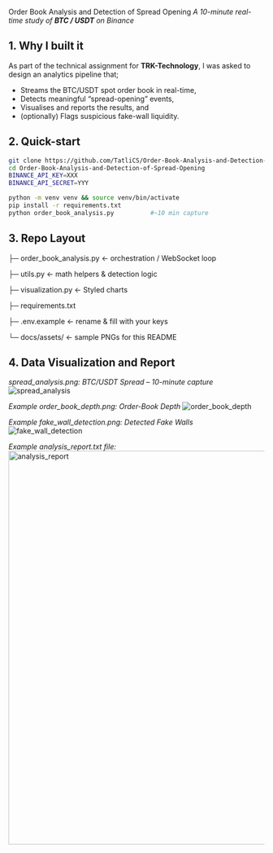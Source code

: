 Order Book Analysis and Detection of Spread Opening
*A 10-minute real-time study of **BTC / USDT** on Binance*

## 1. Why I built it

As part of the technical assignment for **TRK-Technology**, I was asked to design an analytics pipeline that;

* Streams the BTC/USDT spot order book in real-time,  
* Detects meaningful “spread-opening” events,  
* Visualises and reports the results, and  
* (optionally) Flags suspicious fake-wall liquidity.

## 2. Quick-start

```bash
git clone https://github.com/TatliCS/Order-Book-Analysis-and-Detection-of-Spread-Opening.git
cd Order-Book-Analysis-and-Detection-of-Spread-Opening
BINANCE_API_KEY=XXX
BINANCE_API_SECRET=YYY

python -m venv venv && source venv/bin/activate
pip install -r requirements.txt
python order_book_analysis.py          #~10 min capture
```

## 3. Repo Layout

├─ order_book_analysis.py   ← orchestration / WebSocket loop

├─ utils.py                 ← math helpers & detection logic

├─ visualization.py         ← Styled charts

├─ requirements.txt

├─ .env.example             ← rename & fill with your keys

└─ docs/assets/             ← sample PNGs for this README

## 4. Data Visualization and Report

*spread_analysis.png: BTC/USDT Spread – 10-minute capture*
![spread_analysis](https://github.com/user-attachments/assets/801a3880-5374-4843-86aa-febd954762b5)

*Example order_book_depth.png: Order-Book Depth*
![order_book_depth](https://github.com/user-attachments/assets/e09ae82d-d319-4538-81e6-c486ac58ab1a)

*Example fake_wall_detection.png: Detected Fake Walls*
![fake_wall_detection](https://github.com/user-attachments/assets/727d7813-4dfa-4b52-ad7e-dabc2e510bff)

*Example analysis_report.txt file:*
<img width="773" alt="analysis_report" src="https://github.com/user-attachments/assets/42515e4f-dbf6-43f1-9a6e-83c40fb785c6" />
